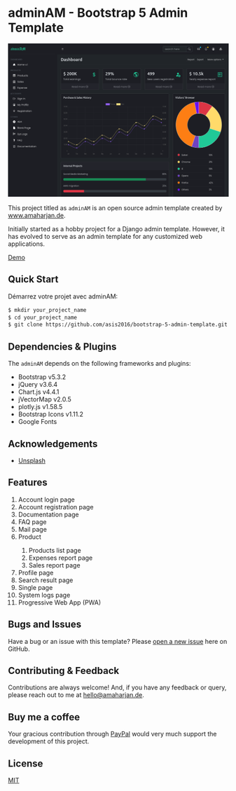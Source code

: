 # adminAM - Bootstrap 5 Admin Template

!['homepage'](static/img/homepage.png)

This project titled as `adminAM` is an open source admin template created by www.amaharjan.de.

Initially started as a hobby project for a Django admin template. However, it has evolved to serve as an admin template for any customized web applications.

[Demo](https://asis2016.github.io/bootstrap-5-admin-template/)

## Quick Start

Démarrez votre projet avec adminAM:

```bash
$ mkdir your_project_name
$ cd your_project_name
$ git clone https://github.com/asis2016/bootstrap-5-admin-template.git
```

## Dependencies & Plugins

The `adminAM` depends on the following frameworks and plugins:

- Bootstrap v5.3.2
- jQuery v3.6.4
- Chart.js v4.4.1
- jVectorMap v2.0.5
- plotly.js v1.58.5
- Bootstrap Icons v1.11.2
- Google Fonts

## Acknowledgements

- [Unsplash](https://unsplash.com/)

## Features

<ol>
    <li>Account login page</li>
    <li>Account registration page</li>
    <li>Documentation page</li>
    <li>FAQ page</li>
    <li>Mail page</li>
    <li>Product</li>
    <ol>
        <li>Products list page</li>
        <li>Expenses report page</li>
        <li>Sales report page</li>
    </ol>
    <li>Profile page</li>
    <li>Search result page</li>
    <li>Single page</li>
    <li>System logs page</li>
    <li>Progressive Web App (PWA)</li>
</ol>

## Bugs and Issues
Have a bug or an issue with this template? Please [open a new issue](https://github.com/asis2016/bootstrap-5-admin-template/issues) here on GitHub.

## Contributing & Feedback
Contributions are always welcome! And, if you have any feedback or query, please reach out to me at hello@amaharjan.de.

## Buy me a coffee
Your gracious contribution through [PayPal](https://www.paypal.com/paypalme/asis2016) would very much support the development of this project.

## License
[MIT](./LICENSE)

